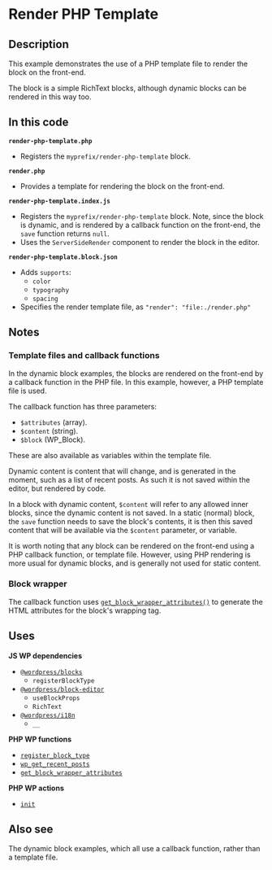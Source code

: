 # Render PHP Template

## Description

This example demonstrates the use of a PHP template file to render the block on the front-end.

The block is a simple RichText blocks, although dynamic blocks can be rendered in this way too.

## In this code

**`render-php-template.php`**

- Registers the `myprefix/render-php-template` block.

**`render.php`**

- Provides a template for rendering the block on the front-end.

**`render-php-template.index.js`**

- Registers the `myprefix/render-php-template` block. Note, since the block is dynamic, and is rendered by a callback function on the front-end, the `save` function returns `null`.
- Uses the `ServerSideRender` component to render the block in the editor.

**`render-php-template.block.json`**

- Adds `supports`:
  - `color`
  - `typography`
  - `spacing`
- Specifies the render template file, as `"render": "file:./render.php"`

## Notes

### Template files and callback functions

In the dynamic block examples, the blocks are rendered on the front-end by a callback function in the PHP file. In this example, however, a PHP template file is used.

The callback function has three parameters:

- `$attributes` (array).
- `$content` (string).
- `$block` (WP_Block).

These are also available as variables within the template file.

Dynamic content is content that will change, and is generated in the moment, such as a list of recent posts. As such it is not saved within the editor, but rendered by code.

In a block with dynamic content, `$content` will refer to any allowed inner blocks, since the dynamic content is not saved. In a static (normal) block, the `save` function needs to save the block's contents, it is then this saved content that will be available via the `$content` parameter, or variable.

It is worth noting that any block can be rendered on the front-end using a PHP callback function, or template file. However, using PHP rendering is more usual for dynamic blocks, and is generally not used for static content.

### Block wrapper

The callback function uses [`get_block_wrapper_attributes()`](https://developer.wordpress.org/reference/functions/get_block_wrapper_attributes/) to generate the HTML attributes for the block's wrapping tag.

## Uses

**JS WP dependencies**

- [`@wordpress/blocks`](https://developer.wordpress.org/block-editor/reference-guides/packages/packages-blocks/)
  - `registerBlockType`
- [`@wordpress/block-editor`](https://developer.wordpress.org/block-editor/reference-guides/packages/packages-block-editor/)
  - `useBlockProps`
  - `RichText`
- [`@wordpress/i18n`](https://developer.wordpress.org/block-editor/reference-guides/packages/packages-i18n/)
  - `__`

**PHP WP functions**

- [`register_block_type`](https://developer.wordpress.org/reference/functions/register_block_type/)
- [`wp_get_recent_posts`](https://developer.wordpress.org/reference/functions/wp_get_recent_posts/)
- [`get_block_wrapper_attributes`](https://developer.wordpress.org/reference/functions/get_block_wrapper_attributes/)

**PHP WP actions**

- [`init`](https://developer.wordpress.org/reference/hooks/init/)

## Also see

The dynamic block examples, which all use a callback function, rather than a template file.
